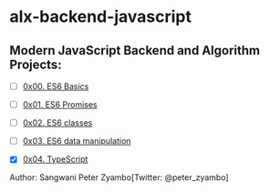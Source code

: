 # alx-backend-javascript

## Modern JavaScript Backend and Algorithm Projects:
* [ ] [0x00. ES6 Basics]()
* [ ] [0x01. ES6 Promises]()
* [ ] [0x02. ES6 classes]()
* [ ] [0x03. ES6 data manipulation]()
* [x] [0x04. TypeScript](./0x04-TypeScript)


Author: Sangwani Peter Zyambo[Twitter: @peter_zyambo]
